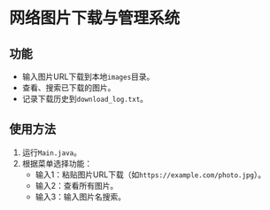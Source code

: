 # 网络图片下载与管理系统
## 功能
- 输入图片URL下载到本地`images`目录。
- 查看、搜索已下载的图片。
- 记录下载历史到`download_log.txt`。

## 使用方法
1. 运行`Main.java`。
2. 根据菜单选择功能：
   - 输入1：粘贴图片URL下载（如`https://example.com/photo.jpg`）。
   - 输入2：查看所有图片。
   - 输入3：输入图片名搜索。